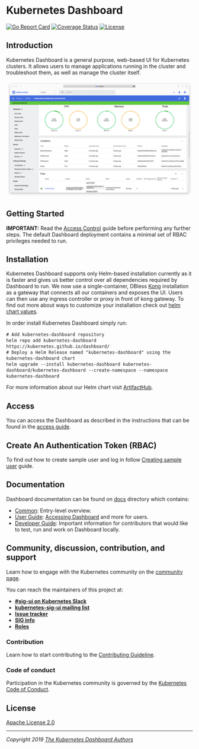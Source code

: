 # Kubernetes Dashboard

[![Go Report Card](https://goreportcard.com/badge/github.com/kubernetes/dashboard)](https://goreportcard.com/report/github.com/kubernetes/dashboard)
[![Coverage Status](https://codecov.io/github/kubernetes/dashboard/coverage.svg?branch=master)](https://codecov.io/github/kubernetes/dashboard?branch=master)
[![License](https://img.shields.io/badge/License-Apache%202.0-blue.svg)](https://github.com/kubernetes/dashboard/blob/master/LICENSE)

## Introduction

Kubernetes Dashboard is a general purpose, web-based UI for Kubernetes clusters. It allows users to manage applications running in the cluster and troubleshoot them, as well as manage the cluster itself.

![Dashboard UI workloads page](docs/images/overview.png)

## Getting Started

**IMPORTANT:** Read the [Access Control](docs/user/access-control/README.md) guide before performing any further steps. The default Dashboard deployment contains a minimal set of RBAC privileges needed to run.

## Installation

Kubernetes Dashboard supports only Helm-based installation currently as it is faster and gives us better control
over all dependencies required by Dashboard to run. We now use a single-container, DBless [Kong](https://hub.docker.com/r/kong/kong-gateway) installation
as a gateway that connects all our containers and exposes the UI. Users can then use any ingress controller or proxy
in front of kong gateway. To find out more about ways to customize your installation check out [helm chart values](charts/kubernetes-dashboard/values.yaml).

In order install Kubernetes Dashboard simply run:
```console
# Add kubernetes-dashboard repository
helm repo add kubernetes-dashboard https://kubernetes.github.io/dashboard/
# Deploy a Helm Release named "kubernetes-dashboard" using the kubernetes-dashboard chart
helm upgrade --install kubernetes-dashboard kubernetes-dashboard/kubernetes-dashboard --create-namespace --namespace kubernetes-dashboard
```

For more information about our Helm chart visit [ArtifactHub](https://artifacthub.io/packages/helm/k8s-dashboard/kubernetes-dashboard).

## Access

You can access the Dashboard as described in the instructions that can be found in the [access guide](docs/user/accessing-dashboard/README.md).

## Create An Authentication Token (RBAC)
To find out how to create sample user and log in follow [Creating sample user](docs/user/access-control/creating-sample-user.md) guide.

## Documentation

Dashboard documentation can be found on [docs](docs/README.md) directory which contains:

* [Common](docs/common/README.md): Entry-level overview.
* [User Guide](docs/user/README.md): [Accessing Dashboard](docs/user/accessing-dashboard/README.md) and more for users.
* [Developer Guide](DEVELOPMENT.md): Important information for contributors that would like to test, run and work on Dashboard locally.

## Community, discussion, contribution, and support

Learn how to engage with the Kubernetes community on the [community page](http://kubernetes.io/community/).

You can reach the maintainers of this project at:

* [**#sig-ui on Kubernetes Slack**](https://kubernetes.slack.com)
* [**kubernetes-sig-ui mailing list** ](https://groups.google.com/forum/#!forum/kubernetes-sig-ui)
* [**Issue tracker**](https://github.com/kubernetes/dashboard/issues)
* [**SIG info**](https://github.com/kubernetes/community/tree/master/sig-ui)
* [**Roles**](ROLES.md)

### Contribution

Learn how to start contributing to the [Contributing Guideline](CONTRIBUTING.md).

### Code of conduct

Participation in the Kubernetes community is governed by the [Kubernetes Code of Conduct](code-of-conduct.md).

## License

[Apache License 2.0](https://github.com/kubernetes/dashboard/blob/master/LICENSE)

----
_Copyright 2019 [The Kubernetes Dashboard Authors](https://github.com/kubernetes/dashboard/graphs/contributors)_
